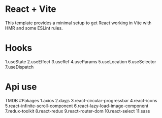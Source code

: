 # React + Vite

This template provides a minimal setup to get React working in Vite with HMR and some ESLint rules.
# Hooks
1.useState
2.useEffect
3.useRef
4.useParams
5.useLocation
6.useSelector
7.useDispatch
# Api use 
TMDB
#Pakages
1.axios
2.dayjs
3.react-circular-progressbar
4.react-icons
5.react-infinite-scroll-component
6.react-lazy-load-image-component
7.redux-toolkit
8.react-redux
9.react-router-dom
10.react-select
11.sass
